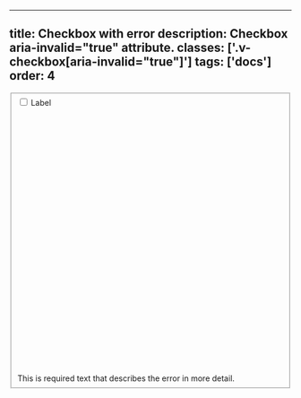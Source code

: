 <!--
 *              © 2025 Visa
 *
 * Licensed under the Apache License, Version 2.0 (the "License");
 * you may not use this file except in compliance with the License.
 * You may obtain a copy of the License at
 *
 *         http://www.apache.org/licenses/LICENSE-2.0
 *
 * Unless required by applicable law or agreed to in writing, software
 * distributed under the License is distributed on an "AS IS" BASIS,
 * WITHOUT WARRANTIES OR CONDITIONS OF ANY KIND, either express or implied.
 * See the License for the specific language governing permissions and
 * limitations under the License.
 *
 -->
---
title: Checkbox with error
description: Checkbox aria-invalid="true" attribute.
classes: ['.v-checkbox[aria-invalid="true"]']
tags: ['docs']
order: 4
---

<fieldset aria-labelledby="checkbox-message-error">
  <div class="v-flex v-align-items-center v-gap-2">
    <input aria-invalid="true" class="v-checkbox" id="checkbox-error" type="checkbox"/>
    <label class="v-label v-typography-label-large" for="checkbox-error" id="checkbox-error-label">
      Label
    </label>
  </div>
  <span class="v-input-message v-mt-4" id="checkbox-message-error">
    <svg aria-hidden="true" class="v-icon v-icon-visa v-icon-tiny" focusable="false" viewbox="0 0 16 16">
      <use href="#visa-error-tiny">
      </use>
    </svg>
    This is required text that describes the error in more detail.
  </span>
</fieldset>
